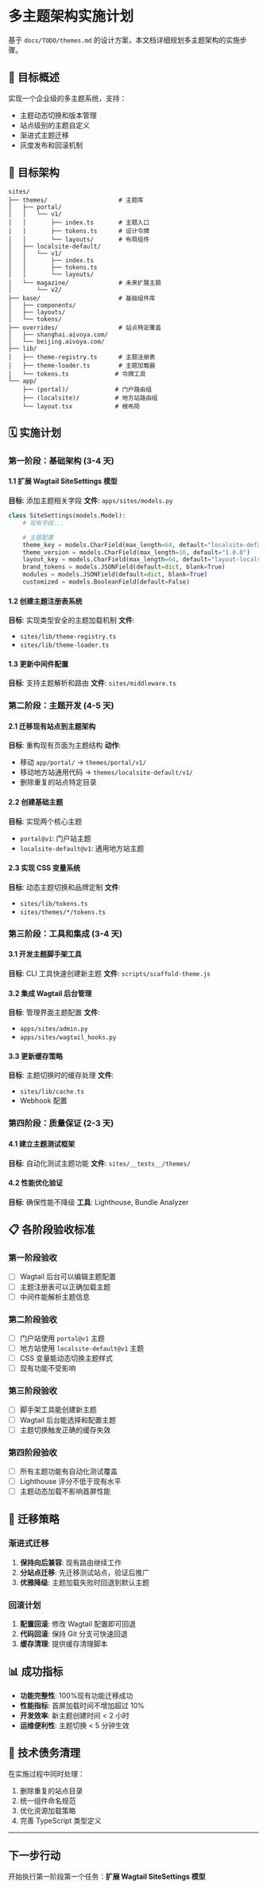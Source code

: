 # 多主题架构实施计划

基于 `docs/TODO/themes.md` 的设计方案，本文档详细规划多主题架构的实施步骤。

## 🎯 目标概述

实现一个企业级的多主题系统，支持：

- 主题动态切换和版本管理
- 站点级别的主题自定义
- 渐进式主题迁移
- 灰度发布和回滚机制

## 📂 目标架构

```
sites/
├── themes/                    # 主题库
│   ├── portal/
│   │   └── v1/
│   │       ├── index.ts       # 主题入口
│   │       ├── tokens.ts      # 设计令牌
│   │       └── layouts/       # 布局组件
│   ├── localsite-default/
│   │   └── v1/
│   │       ├── index.ts
│   │       ├── tokens.ts
│   │       └── layouts/
│   └── magazine/              # 未来扩展主题
│       └── v2/
├── base/                      # 基础组件库
│   ├── components/
│   ├── layouts/
│   └── tokens/
├── overrides/                 # 站点特定覆盖
│   ├── shanghai.aivoya.com/
│   └── beijing.aivoya.com/
├── lib/
│   ├── theme-registry.ts      # 主题注册表
│   ├── theme-loader.ts        # 主题加载器
│   └── tokens.ts             # 令牌工具
└── app/
    ├── (portal)/             # 门户路由组
    ├── (localsite)/          # 地方站路由组
    └── layout.tsx            # 根布局
```

## 🗓️ 实施计划

### 第一阶段：基础架构 (3-4 天)

#### 1.1 扩展 Wagtail SiteSettings 模型

**目标**: 添加主题相关字段
**文件**: `apps/sites/models.py`

```python
class SiteSettings(models.Model):
    # 现有字段...

    # 主题配置
    theme_key = models.CharField(max_length=64, default="localsite-default")
    theme_version = models.CharField(max_length=16, default="1.0.0")
    layout_key = models.CharField(max_length=64, default="layout-localsite-grid")
    brand_tokens = models.JSONField(default=dict, blank=True)
    modules = models.JSONField(default=dict, blank=True)
    customized = models.BooleanField(default=False)
```

#### 1.2 创建主题注册表系统

**目标**: 实现类型安全的主题加载机制
**文件**:

- `sites/lib/theme-registry.ts`
- `sites/lib/theme-loader.ts`

#### 1.3 更新中间件配置

**目标**: 支持主题解析和路由
**文件**: `sites/middleware.ts`

### 第二阶段：主题开发 (4-5 天)

#### 2.1 迁移现有站点到主题架构

**目标**: 重构现有页面为主题结构
**动作**:

- 移动 `app/portal/` → `themes/portal/v1/`
- 移动地方站通用代码 → `themes/localsite-default/v1/`
- 删除重复的站点特定目录

#### 2.2 创建基础主题

**目标**: 实现两个核心主题

- `portal@v1`: 门户站主题
- `localsite-default@v1`: 通用地方站主题

#### 2.3 实现 CSS 变量系统

**目标**: 动态主题切换和品牌定制
**文件**:

- `sites/lib/tokens.ts`
- `sites/themes/*/tokens.ts`

### 第三阶段：工具和集成 (3-4 天)

#### 3.1 开发主题脚手架工具

**目标**: CLI 工具快速创建新主题
**文件**: `scripts/scaffold-theme.js`

#### 3.2 集成 Wagtail 后台管理

**目标**: 管理界面主题配置
**文件**:

- `apps/sites/admin.py`
- `apps/sites/wagtail_hooks.py`

#### 3.3 更新缓存策略

**目标**: 主题切换时的缓存处理
**文件**:

- `sites/lib/cache.ts`
- Webhook 配置

### 第四阶段：质量保证 (2-3 天)

#### 4.1 建立主题测试框架

**目标**: 自动化测试主题功能
**文件**: `sites/__tests__/themes/`

#### 4.2 性能优化验证

**目标**: 确保性能不降级
**工具**: Lighthouse, Bundle Analyzer

## 📋 各阶段验收标准

### 第一阶段验收

- [ ] Wagtail 后台可以编辑主题配置
- [ ] 主题注册表可以正确加载主题
- [ ] 中间件能解析主题信息

### 第二阶段验收

- [ ] 门户站使用 `portal@v1` 主题
- [ ] 地方站使用 `localsite-default@v1` 主题
- [ ] CSS 变量能动态切换主题样式
- [ ] 现有功能不受影响

### 第三阶段验收

- [ ] 脚手架工具能创建新主题
- [ ] Wagtail 后台能选择和配置主题
- [ ] 主题切换触发正确的缓存失效

### 第四阶段验收

- [ ] 所有主题功能有自动化测试覆盖
- [ ] Lighthouse 评分不低于现有水平
- [ ] 主题动态加载不影响首屏性能

## 🚀 迁移策略

### 渐进式迁移

1. **保持向后兼容**: 现有路由继续工作
2. **分站点迁移**: 先迁移测试站点，验证后推广
3. **优雅降级**: 主题加载失败时回退到默认主题

### 回滚计划

1. **配置回滚**: 修改 Wagtail 配置即可回退
2. **代码回滚**: 保持 Git 分支可快速回退
3. **缓存清理**: 提供缓存清理脚本

## 📊 成功指标

- **功能完整性**: 100%现有功能迁移成功
- **性能指标**: 首屏加载时间不增加超过 10%
- **开发效率**: 新主题创建时间 < 2 小时
- **运维便利性**: 主题切换 < 5 分钟生效

## 🔧 技术债务清理

在实施过程中同时处理：

1. 删除重复的站点目录
2. 统一组件命名规范
3. 优化资源加载策略
4. 完善 TypeScript 类型定义

---

## 下一步行动

开始执行第一阶段第一个任务：**扩展 Wagtail SiteSettings 模型**
